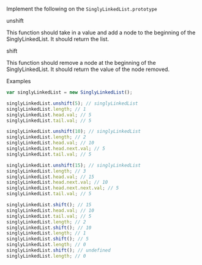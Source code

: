 Implement the following on the `SinglyLinkedList.prototype`

unshift

This function should take in a value and add a node to the beginning of the SinglyLinkedList. It should return the list.

shift

This function should remove a node at the beginning of the SinglyLinkedList. It should return the value of the node removed.

Examples

```js
var singlyLinkedList = new SinglyLinkedList();

singlyLinkedList.unshift(5); // singlyLinkedList
singlyLinkedList.length; // 1
singlyLinkedList.head.val; // 5
singlyLinkedList.tail.val; // 5

singlyLinkedList.unshift(10); // singlyLinkedList
singlyLinkedList.length; // 2
singlyLinkedList.head.val; // 10
singlyLinkedList.head.next.val; // 5
singlyLinkedList.tail.val; // 5

singlyLinkedList.unshift(15); // singlyLinkedList
singlyLinkedList.length; // 3
singlyLinkedList.head.val; // 15
singlyLinkedList.head.next.val; // 10
singlyLinkedList.head.next.next.val; // 5
singlyLinkedList.tail.val; // 5

singlyLinkedList.shift(); // 15
singlyLinkedList.head.val; // 10
singlyLinkedList.tail.val; // 5
singlyLinkedList.length; // 2
singlyLinkedList.shift(); // 10
singlyLinkedList.length; // 1
singlyLinkedList.shift(); // 5
singlyLinkedList.length; // 0
singlyLinkedList.shift(); // undefined
singlyLinkedList.length; // 0
```
